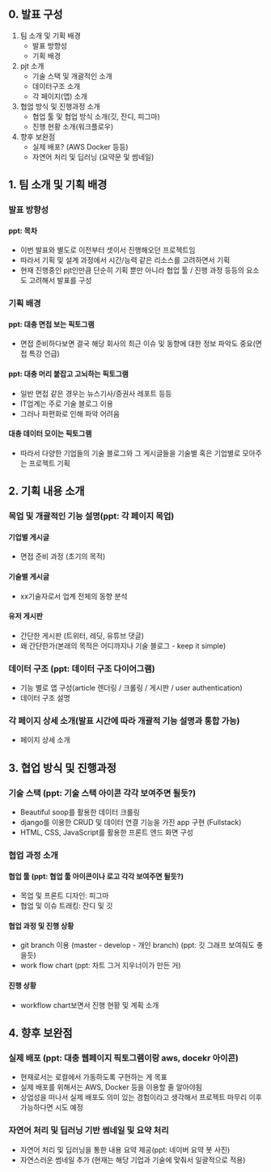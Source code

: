 ## 0. 발표 구성

1. 팀 소개 및 기획 배경
   - 발표 방향성
   - 기획 배경
2. pjt 소개
   - 기술 스택 및 개괄적인 소개
   - 데이터구조 소개
   - 각 페이지(앱) 소개
3. 협업 방식 및 진행과정 소개
   - 협업 툴 및 협업 방식 소개(깃, 잔디, 피그마)
   - 진행 현황 소개(워크플로우)
4. 향후 보완점
   - 실제 배포? (AWS Docker 등등)
   - 자연어 처리 및 딥러닝 (요약문 및 썸네일)

## 1. 팀 소개 및 기획 배경

### 발표 방향성

#### ppt: 목차

- 이번 발표와 별도로 이전부터 셋이서 진행해오던 프로젝트임
- 따라서 기획 및 설계 과정에서 시간/능력 같은 리소스를 고려하면서 기획
- 현재 진행중인 pjt인만큼 단순히 기획 뿐만 아니라 협업 툴 / 진행 과정 등등의 요소도 고려해서 발표를 구성

### 기획 배경

#### ppt: 대충 면접 보는 픽토그램

- 면접 준비하다보면 결국 해당 회사의 최근 이슈 및 동향에 대한 정보 파악도 중요(면접 특강 언급)

#### ppt: 대충 머리 붙잡고 고뇌하는 픽토그램

- 일반 면접 같은 경우는 뉴스기사/증권사 레포트 등등
- IT업계는 주로 기술 블로그 이용
- 그러나 파편화로 인해 파악 어려움

#### 대충 데이터 모이는 픽토그램

- 따라서 다양한 기업들의 기술 블로그와 그 게시글들을 기술별 혹은 기업별로 모아주는 프로젝트 기획

## 2. 기획 내용 소개

### 목업 및 개괄적인 기능 설명(ppt: 각 페이지 목업)

#### 기업별 게시글

- 면접 준비 과정 (초기의 목적)

#### 기술별 게시글

- xx기술자로서 업계 전체의 동향 분석

#### 유저 게시판

- 간단한 게시판 (트위터, 레딧, 유튜브 댓글)
- 왜 간단한가(본래의 목적은 어디까지나 기술 블로그 - keep it simple)

### 데이터 구조 (ppt: 데이터 구조 다이어그램)

- 기능 별로 앱 구성(article 렌더링 / 크롤링 / 게시판 / user authentication)
- 데이터 구조 설명

### 각 페이지 상세 소개(발표 시간에 따라 개괄적 기능 설명과 통합 가능)
- 페이지 상세 소개

## 3. 협업 방식 및 진행과정
### 기술 스택 (ppt: 기술 스택 아이콘 각각 보여주면 될듯?)
- Beautiful soop를 활용한 데이터 크롤링
- django를 이용한 CRUD 및 데이터 연결 기능을 가진 app 구현 (Fullstack)
- HTML, CSS, JavaScript를 활용한 프론트 엔드 화면 구성
### 협업 과정 소개
#### 협업 툴 (ppt: 협업 툴 아이콘이나 로고 각각 보여주면 될듯?)
- 목업 및 프론트 디자인: 피그마
- 협업 및 이슈 트래킹: 잔디 및 깃
#### 협업 과정 및 진행 상황
- git branch 이용 (master - develop - 개인 branch) (ppt: 깃 그래프 보여줘도 좋을듯)
- work flow chart (ppt: 차트 그거 지우너이가 만든 거)
#### 진행 상황
- workflow chart보면서 진행 현황 및 계획 소개

## 4. 향후 보완점
### 실제 배포 (ppt: 대충 웹페이지 픽토그램이랑 aws, docekr 아이콘)
- 현재로서는 로컬에서 가동하도록 구현하는 게 목표
- 실제 배포를 위해서는 AWS, Docker 등을 이용할 줄 알아야됨
- 상업성을 떠나서 실제 배포도 의미 있는 경험이라고 생각해서 프로젝트 마무리 이후 가능하다면 시도 예정
### 자연어 처리 및 딥러닝 기반 썸네일 및 요약 처리
- 자연어 처리 및 딥러닝을 통한 내용 요약 제공(ppt: 네이버 요약 봇 사진)
- 자연스러운 썸네일 추가 (현재는 해당 기업과 기술에 맞춰서 일괄적으로 적용)